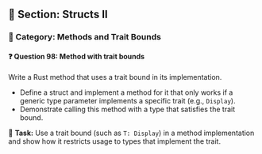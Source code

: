 ## 📘 Section: Structs II  
### 🔹 Category: Methods and Trait Bounds  
#### ❓ Question 98: Method with trait bounds

Write a Rust method that uses a trait bound in its implementation.

- Define a struct and implement a method for it that only works if a generic type parameter implements a specific trait (e.g., `Display`).
- Demonstrate calling this method with a type that satisfies the trait bound.

🔧 **Task:** Use a trait bound (such as `T: Display`) in a method implementation and show how it restricts usage to types that implement the trait.
